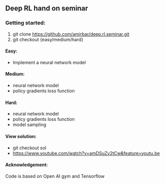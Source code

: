 ## Deep RL hand on seminar

### Getting started:
1. git clone https://github.com/amirbar/deep.rl.seminar.git
2. git checkout {easy/medium/hard}


#### Easy:

* Implement a neural network model

#### Medium:
* neural network model
* policy gradients loss function

#### Hard:
* neural network model
* policy gradients loss function
* model sampling


#### View solution:
* git checkout sol
* https://www.youtube.com/watch?v=amDSuZv2tCw&feature=youtu.be

#### Acknowledgement:
Code is based on Open AI gym and Tensorflow
